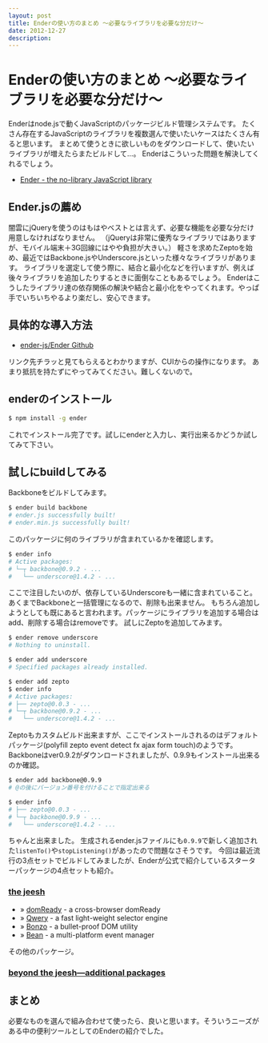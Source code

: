 ```yaml
---
layout: post
title: Enderの使い方のまとめ 〜必要なライブラリを必要な分だけ〜
date: 2012-12-27
description: 
---
```


# Enderの使い方のまとめ 〜必要なライブラリを必要な分だけ〜

Enderはnode.jsで動くJavaScriptのパッケージビルド管理システムです。
たくさん存在するJavaScriptのライブラリを複数選んで使いたいケースはたくさん有ると思います。
まとめて使うときに欲しいものをダウンロードして、使いたいライブラリが増えたらまたビルドして…。
Enderはこういった問題を解決してくれるでしょう。

- [Ender - the no-library JavaScript library](http://ender.jit.su/)

## Ender.jsの薦め
 
闇雲にjQueryを使うのはもはやベストとは言えず、必要な機能を必要な分だけ用意しなければなりません。
（jQueryは非常に優秀なライブラリではありますが、モバイル端末＋3G回線にはやや負担が大きい。）
軽さを求めたZeptoを始め、最近ではBackbone.jsやUnderscore.jsといった様々なライブラリがあります。
ライブラリを選定して使う際に、結合と最小化などを行いますが、例えば後々ライブラリを追加したりするときに面倒なこともあるでしょう。
Enderはこうしたライブラリ達の依存関係の解決や結合と最小化をやってくれます。やっぱ手でいちいちやるより楽だし、安心できます。  

## 具体的な導入方法

- [ender-js/Ender Github](https://github.com/ender-js/Ender)

リンク先チラッと見てもらえるとわかりますが、CUIからの操作になります。
あまり抵抗を持たずにやってみてください。難しくないので。

## enderのインストール

```bash
$ npm install -g ender
```

これでインストール完了です。試しにenderと入力し、実行出来るかどうか試してみて下さい。

## 試しにbuildしてみる

Backboneをビルドしてみます。

```bash
$ ender build backbone
# ender.js successfully built!
# ender.min.js successfully built!
```

このパッケージに何のライブラリが含まれているかを確認します。

```bash
$ ender info
# Active packages:
# └─┬ backbone@0.9.2 - ...
#   └── underscore@1.4.2 - ...
```

ここで注目したいのが、依存しているUnderscoreも一緒に含まれていること。あくまでBackboneと一括管理になるので、削除も出来ません。
もちろん追加しようとしても既にあると言われます。パッケージにライブラリを追加する場合はadd、削除する場合はremoveです。
試しにZeptoを追加してみます。

```bash
$ ender remove underscore
# Nothing to uninstall.

$ ender add underscore
# Specified packages already installed.

$ ender add zepto
$ ender info
# Active packages:
# ├── zepto@0.0.3 - ...
# └─┬ backbone@0.9.2 - ...
#   └── underscore@1.4.2 - ...
```

Zeptoもカスタムビルド出来ますが、ここでインストールされるのはデフォルトパッケージ(polyfill zepto event detect fx ajax form touch)のようです。
Backboneはver0.9.2がダウンロードされましたが、0.9.9もインストール出来るのか確認。

```bash
$ ender add backbone@0.9.9
# @の後にバージョン番号を付けることで指定出来る

$ ender info
# ├── zepto@0.0.3 - ...
# └─┬ backbone@0.9.9 - ...
#   └── underscore@1.4.2 - ...
```

ちゃんと出来ました。
生成されるender.jsファイルにも`0.9.9`で新しく追加された`listenTo()`や`stopListening()`があったので問題なさそうです。
今回は最近流行の3点セットでビルドしてみましたが、Enderが公式で紹介しているスターターパッケージの4点セットも紹介。

### [the jeesh](http://ender.jit.su/#jeesh)

- » [domReady](https://github.com/ded/domready) - a cross-browser domReady
- » [Qwery](https://github.com/ded/qwery) - a fast light-weight selector engine
- » [Bonzo](https://github.com/ded/bonzo) - a bullet-proof DOM utility
- » [Bean](https://github.com/fat/bean) - a multi-platform event manager

その他のパッケージ。

### [beyond the jeesh—additional packages](http://ender.jit.su/#additionalpackages)

## まとめ

必要なものを選んで組み合わせて使ったら、良いと思います。そういうニーズがある中の便利ツールとしてのEnderの紹介でした。